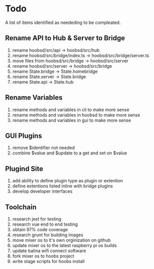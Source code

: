 # Todo
A list of items identified as neededing to be compleated.

## Rename API to Hub & Server to Bridge

1. rename hoobsd/src/api -> hoobsd/src/hub
2. rename hoobsd/src/bridge/index.ts -> hoobsd/src/bridge/server.ts
3. move files from hoobsd/src/bridge -> hoobsd/src/server
4. rename hoobsd/src/server -> hoobsd/src/bridge
5. rename State.bridge -> State.homebridge
6. rename State.server -> State.bridge
7. rename State.api -> State.hub

## Rename Variables

1. rename methods and variables in cli to make more sense
2. rename methods and variables in hoobsd to make more sense
3. rename methods and variables in gui to make more sense

## GUI Plugins

1. remove $identifier not needed
2. combine $value and $update to a get and set on $value

## Plugind Site

1. add ability to define plugin type as plugin or extention
2. define extentions listed inline with bridge plugins
3. develop developer interfaces

## Toolchain

1. research jest for testing
2. research vue end to end testing
3. obtain 97% code coverage
4. research grunt for building images
5. move mixer os to it's own orginization on github
6. update mixer os to the latest raspberry pi os builds
7. update balina wifi connect software
8. fork mixer os to hoobs project
9. write stage scripts for hoobs install
